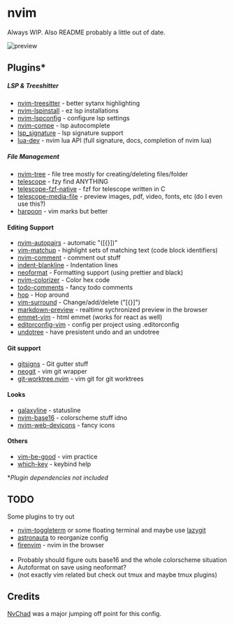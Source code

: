 # nvim
Always WIP.
Also README probably a little out of date.

![preview](https://i.imgur.com/M95xSLt.png)

## Plugins\*
##### LSP & Treeshitter
- [nvim-treesitter](https://github.com/nvim-treesitter/nvim-treesitter) - better sytanx highlighting
- [nvim-lspinstall](https://github.com/kabouzeid/nvim-lspinstall) - ez lsp installations
- [nvim-lspconfig](https://github.com/neovim/nvim-lspconfig) - configure lsp settings
- [nvim-compe](https://github.com/hrsh7th/nvim-compe) - lsp autocomplete
- [lsp_signature](https://github.com/ray-x/lsp_signature.nvim) - lsp signature support
- [lua-dev](https://github.com/folke/lua-dev.nvim) - nvim lua API (full signature, docs, completion of nvim lua)

##### File Management
- [nvim-tree](https://github.com/kyazdani42/nvim-tree.lua) - file tree mostly for creating/deleting files/folder
- [telescope](https://github.com/nvim-telescope/telescope.nvim) - fzy find ANYTHING
- [telescope-fzf-native](https://github.com/nvim-telescope/telescope-fzf-native.nvim) - fzf for telescope written in C
- [telescope-media-file](https://github.com/nvim-telescope/telescope-media-files.nvim) - preview images, pdf, video, fonts, etc (do I even use this?)
- [harpoon](https://github.com/ThePrimeagen/harpoon) - vim marks but better

#### Editing Support
- [nvim-autopairs](https://github.com/windwp/nvim-autopais) - automatic "([{}])"
- [vim-matchup](https://github.com/andymass/vim-matchup) - highlight sets of matching text (code block identifiers)
- [nvim-comment](https://github.com/terrortylor/nvim-comment) - comment out stuff
- [indent-blankline](https://github.com/lukas-reineke/indent-blankline.nvim) - Indentation lines
- [neoformat](https://github.com/sbdchd/neoformat) - Formatting support (using prettier and black)
- [nvim-colorizer](https://github.com/norcalli/nvim-colorizer.lua) - Color hex code
- [todo-comments](https://github.com/folke/todo-comments.nvim) - fancy todo comments
- [hop](https://github.com/phaazon/hop.nvim) - Hop around
- [vim-surround](https://github.com/tpope/vim-surround) - Change/add/delete ("[{<tags></tags>}]")
- [markdown-preview](https://github.com/iamcco/markdown-preview.nvim) - realtime sychronized preview in the browser
- [emmet-vim](https://github.com/mattn/emmet-vim) - html emmet (works for react as well)
- [editorconfig-vim](https://github.com/editorconfig/editorconfig-vim) - config per project using .editorconfig
- [undotree](https://github.com/mbbill/undotree) - have presistent undo and an undotree

#### Git support
- [gitsigns](https://github.com/lewis6991/gitsigns.nvim) - Git gutter stuff
- [neogit](https://github.com/TimUntersberger/neogit) - vim git wrapper
- [git-worktree.nvim](https://github.com/ThePrimeagen/git-worktree.nvim) - vim git for git worktrees

#### Looks
- [galaxyline](https://github.com/glepnir/galaxyline.nvim) - statusline
- [nvim-base16](https://github.com/siduck76/nvim-base16.lua) - colorscheme stuff idno
- [nvim-web-devicons](https://github.com/kyazdani42/nvim-web-devicons) - fancy icons

#### Others
- [vim-be-good](https://github.com/ThePrimeagen/vim-be-good) - vim practice
- [which-key](https://github.com/folke/which-key.nvim) - keybind help


\**Plugin dependencies not included*

## TODO
Some plugins to try out
- [nvim-toggleterm](https://github.com/akinsho/nvim-toggleterm.lua) or some floating terminal and maybe use [lazygit](https://github.com/jesseduffield/lazygit)
- [astronauta](https://github.com/tjdevries/astronauta.nvim) to reorganize config
- [firenvim](https://github.com/glacambre/firenvim) - nvim in the browser
<br/><br/>
- Probably should figure outs base16 and the whole colorscheme situation
- Autoformat on save using neoformat?
- (not exactly vim related but check out tmux and maybe tmux plugins)

## Credits
[NvChad](https://github.com/siduck76/NvChad) was a major jumping off point for this config.
